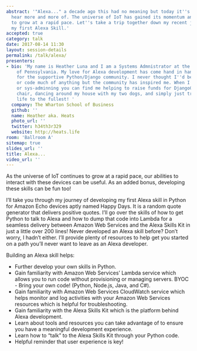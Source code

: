 ```yaml
---
abstract: '"Alexa..." a decade ago this had no meaning but today it''s something you
  hear more and more of. The universe of IoT has gained its momentum and is continuing
  to grow at a rapid pace. Let''s take a trip together down my recent journey of developing
  my first Alexa Skill.'
accepted: true
category: talk
date: 2017-08-14 11:30
layout: session-details
permalink: /talk/alexa/
presenters:
- bio: 'My name is Heather Luna and I am a Systems Admnistrator at the Wharton School
    of Pennsylvania. My love for Alexa development has come hand in hand with my love
    for the supportive Python/Django community. I never thought I''d be able to develop
    or code much of anything but the community has inspired me. When I''m not developing
    or sys-adminning you can find me helping to raise funds for DjangoCon US as sponsorship
    chair, dancing around my house with my two dogs, and simply just trying to live
    life to the fullest! '
  company: The Wharton School of Business
  github: ''
  name: Heather aka. Heats
  photo_url: ''
  twitter: h34th3r329
  website: http://heats.life
room: 'Ballroom A'
sitemap: true
slides_url: ''
title: Alexa...
video_url: ''
---
```


As the universe of IoT continues to grow at a rapid pace, our abilities to interact with these devices
can be useful. As an added bonus, developing these skills can be fun too!

I’ll take you through my journey of developing my first Alexa skill in Python for Amazon Echo devices aptly named Happy Days. It is a random quote generator that delivers positive quotes. I’ll go over the skills of how to get Python to talk to Alexa and how to dump that code into Lambda for a seamless delivery between Amazon Web Services and the Alexa Skills Kit in just a little over 200 lines!  Never developed an Alexa skill before? Don’t worry, I hadn’t either. I’ll provide plenty of resources to help get you started on a path you’ll never want to leave as an Alexa developer.

Building an Alexa skill helps:

- Further develop your own skills in Python.
- Gain familiarity with Amazon Web Services’ Lambda service which allows you to run code without provisioning or managing servers. BYOC - Bring your own code! (Python, Node.js, Java, and C#).
- Gain familiarity with Amazon Web Services CloudWatch service which helps monitor and log activities with your Amazon Web Services resources which is helpful for troubleshooting.
- Gain familiarity with the Alexa Skills Kit which is the platform behind Alexa development.
- Learn about tools and resources you can take advantage of to ensure you have a meaningful development experience.
- Learn how to “talk” to the Alexa Skills Kit through your Python code.
- Helpful reminder that user experience is key!
